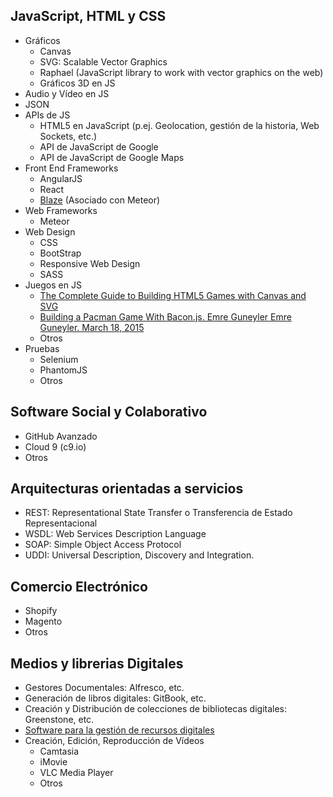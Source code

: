 ## JavaScript, HTML y CSS

-   Gráficos
    -   Canvas
    -   SVG: Scalable Vector Graphics
    -   Raphael (JavaScript library to work with vector graphics on the
        web)
    -   Gráficos 3D en JS
-   Audio y Vídeo en JS
-   JSON
-   APIs de JS
    -   HTML5 en JavaScript (p.ej. Geolocation, gestión de la historia,
        Web Sockets, etc.)
    -   API de JavaScript de Google
    -   API de JavaScript de Google Maps
-   Front End Frameworks
    -   AngularJS
    -   React
    -   [Blaze](http://meteor.github.io/blaze/) (Asociado con Meteor)
-   Web Frameworks
    -   Meteor
-   Web Design
    -   CSS
    -   BootStrap
    -   Responsive Web Design
    -   SASS
-   Juegos en JS
    -   [The Complete Guide to Building HTML5 Games with Canvas and
        SVG](http://www.sitepoint.com/the-complete-guide-to-building-html5-games-with-canvas-and-svg/)
    -   [Building a Pacman Game With Bacon.js. Emre Guneyler Emre
        Guneyler. March 18,
        2015](http://www.sitepoint.com/building-pacman-with-bacon-js/)
    -   Otros
-   Pruebas
    -   Selenium
    -   PhantomJS
    -   Otros

## Software Social y Colaborativo

-   GitHub Avanzado
-   Cloud 9 (c9.io)
-   Otros

## Arquitecturas orientadas a servicios

- REST: Representational State Transfer o Transferencia de Estado Representacional
- WSDL: Web Services Description Language
- SOAP: Simple Object Access Protocol
- UDDI: Universal Description, Discovery and Integration. 

## Comercio Electrónico

-   Shopify
-   Magento
-   Otros

## Medios y librerias Digitales

-   Gestores Documentales: Alfresco, etc.
-   Generación de libros digitales: GitBook, etc.
-   Creación y Distribución de colecciones de bibliotecas digitales: Greenstone, etc.
-   [Software para la gestión de recursos digitales](http://tecnologiasweb.jsenso.es/software-open-source-para-la-gestion-de-recursos-digitales/)
-   Creación, Edición, Reproducción de Vídeos
    -   Camtasia
    -   iMovie
    -   VLC Media Player
    -   Otros
